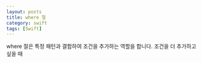 ```yaml
---
layout: posts
title: where 절
category: swift
tags: [Swift]
---
```

where 절은 특정 패턴과 결합하여 조건을 추가하는 역할을 합니다. 조건을 더 추가하고 싶을 때